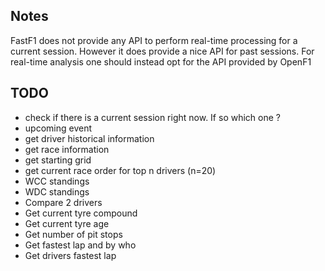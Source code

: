 

## Notes

FastF1 does not provide any API to perform real-time processing for a current session. However it does provide a nice API for past sessions.
For real-time analysis one should instead opt for the API provided by OpenF1


## TODO
- check if there is a current session right now. If so which one ?
- upcoming event
- get driver historical information
- get race information
- get starting grid
- get current race order for top n drivers (n=20)
- WCC standings
- WDC standings
- Compare 2 drivers
- Get current tyre compound
- Get current tyre age
- Get number of pit stops
- Get fastest lap and by who
- Get drivers fastest lap